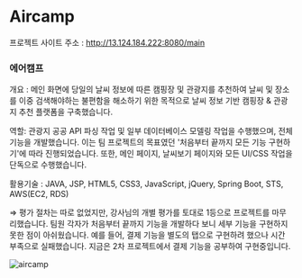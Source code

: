 # Aircamp


프로젝트 사이트 주소 : http://13.124.184.222:8080/main

### 에어캠프 
개요 : 메인 화면에 당일의 날씨 정보에 따른 캠핑장 및 관광지를 추천하여 날씨 및 장소를 이중 검색해야하는 불편함을 해소하기 위한 목적으로 날씨 정보 기반 캠핑장 & 관광지 추천 플랫폼을 구축했습니다.

역할: 관광지 공공 API 파싱 작업 및 일부 데이터베이스 모델링 작업을 수행했으며, 전체 기능을 개발했습니다. 이는 팀 프로젝트의 목표였던 '처음부터 끝까지 모든 기능 구현하기'에 따라 진행되었습니다. 또한, 메인 페이지, 날씨보기 페이지와 모든 UI/CSS 작업을 단독으로 수행했습니다.

활용기술 : JAVA, JSP, HTML5, CSS3, JavaScript, jQuery, Spring Boot, STS, AWS(EC2, RDS)

⇒ 평가 절차는 따로 없었지만, 강사님의 개별 평가를 토대로 1등으로 프로젝트를 마무리했습니다. 팀원 각자가 처음부터 끝까지 기능을 개발하다 보니 세부 기능을 구현하지 못한 점이 아쉬웠습니다. 예를 들어, 결제 기능을 별도의 탭으로 구현하려 했으나 시간 부족으로 실패했습니다. 지금은 2차 프로젝트에서 결제 기능을 공부하여 구현중입니다.


![aircamp](https://github.com/ssapchap/aircamp/assets/163481508/89b8721c-5a8d-497c-a4ba-3dcdefc81b38)
